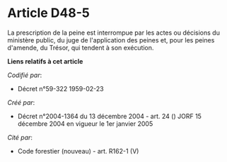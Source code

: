 # Article D48-5

La prescription de la peine est interrompue par les actes ou décisions du ministère public, du juge de l'application des
peines et, pour les peines d'amende, du Trésor, qui tendent à son exécution.

**Liens relatifs à cet article**

_Codifié par_:

  - Décret n°59-322 1959-02-23

_Créé par_:

  - Décret n°2004-1364 du 13 décembre 2004 - art. 24 () JORF 15 décembre 2004 en vigueur le 1er janvier 2005

_Cité par_:

  - Code forestier (nouveau) - art. R162-1 (V)
